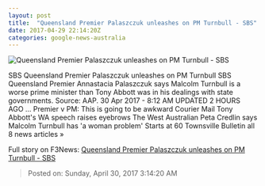 ```yaml
---
layout: post
title:  "Queensland Premier Palaszczuk unleashes on PM Turnbull - SBS"
date: 2017-04-29 22:14:20Z
categories: google-news-australia
---
```


![Queensland Premier Palaszczuk unleashes on PM Turnbull - SBS](http://www.sbs.com.au/news/sites/sbs.com.au.news/files/20161209001291444114-minihighres.jpg)

SBS Queensland Premier Palaszczuk unleashes on PM Turnbull SBS Queensland Premier Annastacia Palaszczuk says Malcolm Turnbull is a worse prime minister than Tony Abbott was in his dealings with state governments. Source: AAP. 30 Apr 2017 - 8:12 AM UPDATED 2 HOURS AGO ... Premier v PM: This is going to be awkward Courier Mail Tony Abbott's WA speech raises eyebrows The West Australian Peta Credlin says Malcolm Turnbull has 'a woman problem' Starts at 60 Townsville Bulletin all 8 news articles »


Full story on F3News: [Queensland Premier Palaszczuk unleashes on PM Turnbull - SBS](http://www.f3nws.com/n/czAFaC)

> Posted on: Sunday, April 30, 2017 3:14:20 AM
